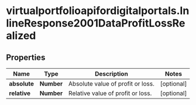 # virtualportfolioapifordigitalportals.InlineResponse2001DataProfitLossRealized

## Properties

Name | Type | Description | Notes
------------ | ------------- | ------------- | -------------
**absolute** | **Number** | Absolute value of profit or loss. | [optional] 
**relative** | **Number** | Relative value of profit or loss. | [optional] 


